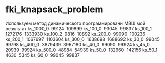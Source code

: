 # fki_knapsack_problem
Используем метод динамического программировани
            МВШ       мой результат
ks_1000_0 	99124 		109899
ks_100_0 	93045 		99837
ks_100_1 	1272176 		1333930
ks_100_2 	9816 		10892
ks_200_0 	99090 		100236
ks_200_1 	1067697 		1103604
ks_300_0 	1638698 		1688692
ks_30_0 	99045 		99798
ks_400_0 	3879439 		3967180
ks_40_0 	99090 		99924
ks_45_0 	20939 		99924
ks_500_0 	48984 		54939
ks_50_0 	132960 		142156
ks_50_1 	4630 		5345
ks_60_0 	99045 		99837
